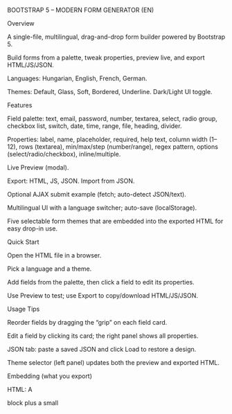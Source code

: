 BOOTSTRAP 5 – MODERN FORM GENERATOR (EN)

Overview

A single-file, multilingual, drag-and-drop form builder powered by Bootstrap 5.

Build forms from a palette, tweak properties, preview live, and export HTML/JS/JSON.

Languages: Hungarian, English, French, German.

Themes: Default, Glass, Soft, Bordered, Underline. Dark/Light UI toggle.

Features

Field palette: text, email, password, number, textarea, select, radio group, checkbox list, switch, date, time, range, file, heading, divider.

Properties: label, name, placeholder, required, help text, column width (1–12), rows (textarea), min/max/step (number/range), regex pattern, options (select/radio/checkbox), inline/multiple.

Live Preview (modal).

Export: HTML, JS, JSON. Import from JSON.

Optional AJAX submit example (fetch; auto-detect JSON/text).

Multilingual UI with a language switcher; auto-save (localStorage).

Five selectable form themes that are embedded into the exported HTML for easy drop-in use.

Quick Start

Open the HTML file in a browser.

Pick a language and a theme.

Add fields from the palette, then click a field to edit its properties.

Use Preview to test; use Export to copy/download HTML/JS/JSON.

Usage Tips

Reorder fields by dragging the “grip” on each field card.

Edit a field by clicking its card; the right panel shows all properties.

JSON tab: paste a saved JSON and click Load to restore a design.

Theme selector (left panel) updates both the preview and exported HTML.

Embedding (what you export)

HTML: A <form id="generatedForm" class="form-theme-…"> block plus a small <style> scoped to #generatedForm with the selected theme’s CSS.

JS (optional): The AJAX example attaches a submit handler, posts FormData to your endpoint, and shows a basic “Thank you!” alert.

Minimal backend example (PHP)

Return JSON with 200 OK. Always add server-side validation and CSRF in production.

<?php
header('Content-Type: application/json; charset=utf-8');
http_response_code(200);
echo json_encode(['ok'=>true,'message'=>'Thanks! We received your form.']);


JSON Schema (export format)

{
  "title": "Contact",
  "action": "/req/submit.php",
  "method": "POST",
  "ajax": true,
  "validate": true,
  "theme": "soft",
  "fields": [
    {
      "id": "fabc123",
      "type": "text|email|password|number|textarea|select|radio|checkbox|switch|date|time|range|file|heading|divider",
      "label": "Name",
      "name": "name",
      "placeholder": "Type your name…",
      "help": "We use this in our response.",
      "required": true,
      "col": 12,
      "rows": 3,
      "pattern": "^.{3,}$",
      "min": "",
      "max": "",
      "step": "",
      "inline": false,
      "multiple": false,
      "options": [{ "label": "Option 1", "value": "option1" }]
    }
  ]
}


Internationalization (i18n)

UI strings live in an i18n object: hu, en, fr, de.

The language selector persists the choice in localStorage ('fb_lang').

To add a new language, copy the en block and translate keys (including types).

Themes

Default — standard Bootstrap look.

Glass — translucent, saturated blur, vivid focus ring.

Soft — larger border-radius, gentle focus; rounded buttons.

Bordered — strong 2px borders; uppercase labels.

Underline — borderless inputs with only a bottom border.

Troubleshooting

“Invalid or unexpected token” during build:

Don’t put real line breaks inside single-quoted strings. Use \n or join with ['…','…'].join('\n').

Preview scripts not running:

Don’t inject <script> via innerHTML. Insert a real <script> element and set its textContent to the JS string.

“g is not defined”:

Comes from a broken regex replace (e.g., malformed /…/g inside a template). The current preview approach avoids this entirely.

Browser Support

Modern evergreen browsers (Chromium 100+, Firefox 100+, Safari 15.4+).

Internet Explorer is not supported.

Roadmap

Accent color picker for themes.

Masked inputs (phone, IBAN).

Validation profiles (common patterns).

reCAPTCHA / hCaptcha option.

Export “HTML only” and “JS only” modes.

License

MIT

Contributing

Fork → feature branch → PR.

Keep translations consistent (keys under i18n.xx and i18n.xx.types).

Keep functions short and readable; no build step required.
